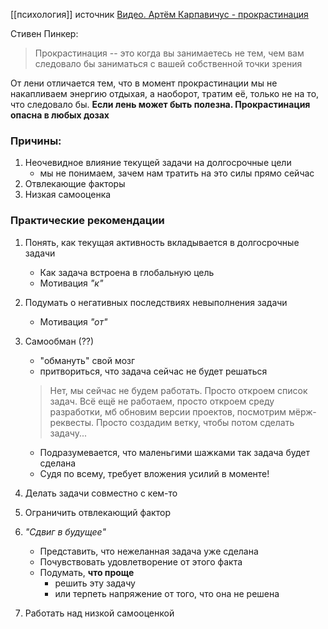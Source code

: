 [[психология]]
источник [Видео. Артём Карпавичус - прокрастинация](https://rutube.ru/video/787cd49e99741c5a9b668bc5bde37a67/)

Стивен Пинкер:
> Прокрастинация -- это когда вы занимаетесь не тем, чем вам следовало бы заниматься с вашей собственной точки зрения

От лени отличается тем, что в момент прокрастинации мы не накапливаем энергию отдыхая, а наоборот, тратим её, только не на то, что следовало бы.
**Если лень может быть полезна. Прокрастинация опасна в любых дозах**

### Причины: 
1. Неочевидное влияние текущей задачи на долгосрочные цели
	* мы не понимаем, зачем нам тратить на это силы прямо сейчас
2. Отвлекающие факторы
3. Низкая самооценка

### Практические рекомендации
1. Понять, как текущая активность вкладывается в долгосрочные задачи
	* Как задача встроена в глобальную цель
	* Мотивация *"к"*
2. Подумать о негативных последствиях невыполнения задачи
	* Мотивация *"от"*
3. Самообман (??)
	* "обмануть" свой мозг
	* притвориться, что задача сейчас не будет решаться
   > Нет, мы сейчас не будем работать. Просто откроем список задач. 
	Всё ещё не работаем, просто откроем среду разработки, мб обновим версии проектов, посмотрим мёрж-реквесты. 
	Просто создадим ветку, чтобы потом сделать задачу...

	* Подразумевается, что маленьгими шажками так задача будет сделана
	* Судя по всему, требует вложения усилий в моменте!
4. Делать задачи совместно с кем-то
5. Ограничить отвлекающий фактор
6. *"Сдвиг в будущее"*
	* Представить, что нежеланная задача уже сделана
	* Почувствовать удовлетворение от этого факта
	* Подумать, **что проще**
		* решить эту задачу
		* или терпеть напряжение от того, что она не решена
7. Работать над низкой самооценкой